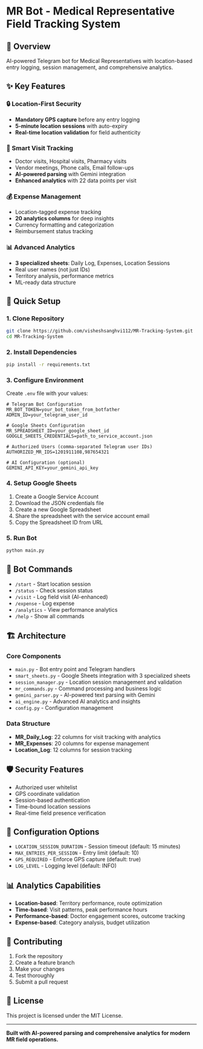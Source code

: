 # MR Bot - Medical Representative Field Tracking System

## 🎯 Overview
AI-powered Telegram bot for Medical Representatives with location-based entry logging, session management, and comprehensive analytics.

## ✨ Key Features

### 🔒 Location-First Security
- **Mandatory GPS capture** before any entry logging
- **5-minute location sessions** with auto-expiry
- **Real-time location validation** for field authenticity

### 📝 Smart Visit Tracking
- Doctor visits, Hospital visits, Pharmacy visits
- Vendor meetings, Phone calls, Email follow-ups  
- **AI-powered parsing** with Gemini integration
- **Enhanced analytics** with 22 data points per visit

### 💰 Expense Management
- Location-tagged expense tracking
- **20 analytics columns** for deep insights
- Currency formatting and categorization
- Reimbursement status tracking

### 📊 Advanced Analytics
- **3 specialized sheets**: Daily Log, Expenses, Location Sessions
- Real user names (not just IDs)
- Territory analysis, performance metrics
- ML-ready data structure

## 🚀 Quick Setup

### 1. Clone Repository
```bash
git clone https://github.com/visheshsanghvi112/MR-Tracking-System.git
cd MR-Tracking-System
```

### 2. Install Dependencies
```bash
pip install -r requirements.txt
```

### 3. Configure Environment
Create `.env` file with your values:
```env
# Telegram Bot Configuration
MR_BOT_TOKEN=your_bot_token_from_botfather
ADMIN_ID=your_telegram_user_id

# Google Sheets Configuration
MR_SPREADSHEET_ID=your_google_sheet_id
GOOGLE_SHEETS_CREDENTIALS=path_to_service_account.json

# Authorized Users (comma-separated Telegram user IDs)
AUTHORIZED_MR_IDS=1201911108,987654321

# AI Configuration (optional)
GEMINI_API_KEY=your_gemini_api_key
```

### 4. Setup Google Sheets
1. Create a Google Service Account
2. Download the JSON credentials file
3. Create a new Google Spreadsheet
4. Share the spreadsheet with the service account email
5. Copy the Spreadsheet ID from URL

### 5. Run Bot
```bash
python main.py
```

## 📱 Bot Commands

- `/start` - Start location session
- `/status` - Check session status  
- `/visit` - Log field visit (AI-enhanced)
- `/expense` - Log expense
- `/analytics` - View performance analytics
- `/help` - Show all commands

## 🏗️ Architecture

### Core Components
- `main.py` - Bot entry point and Telegram handlers
- `smart_sheets.py` - Google Sheets integration with 3 specialized sheets
- `session_manager.py` - Location session management and validation
- `mr_commands.py` - Command processing and business logic
- `gemini_parser.py` - AI-powered text parsing with Gemini
- `ai_engine.py` - Advanced AI analytics and insights
- `config.py` - Configuration management

### Data Structure
- **MR_Daily_Log**: 22 columns for visit tracking with analytics
- **MR_Expenses**: 20 columns for expense management  
- **Location_Log**: 12 columns for session tracking

## 🛡️ Security Features
- Authorized user whitelist
- GPS coordinate validation
- Session-based authentication
- Time-bound location sessions
- Real-time field presence verification

## 🔧 Configuration Options
- `LOCATION_SESSION_DURATION` - Session timeout (default: 15 minutes)
- `MAX_ENTRIES_PER_SESSION` - Entry limit (default: 10)
- `GPS_REQUIRED` - Enforce GPS capture (default: true)
- `LOG_LEVEL` - Logging level (default: INFO)

## 📊 Analytics Capabilities
- **Location-based**: Territory performance, route optimization
- **Time-based**: Visit patterns, peak performance hours
- **Performance-based**: Doctor engagement scores, outcome tracking  
- **Expense-based**: Category analysis, budget utilization

## 🤝 Contributing
1. Fork the repository
2. Create a feature branch
3. Make your changes
4. Test thoroughly
5. Submit a pull request

## 📄 License
This project is licensed under the MIT License.

---

**Built with AI-powered parsing and comprehensive analytics for modern MR field operations.**
